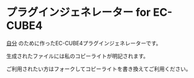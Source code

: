 # プラグインジェネレーター for EC-CUBE4

[自分](https://github.com/kurozumi) のために作ったEC-CUBE4プラグインジェネレーターです。

生成されたファイルには私のコピーライトが明記されます。

ご利用されたい方はフォークしてコピーライトを書き換えてご利用ください。
